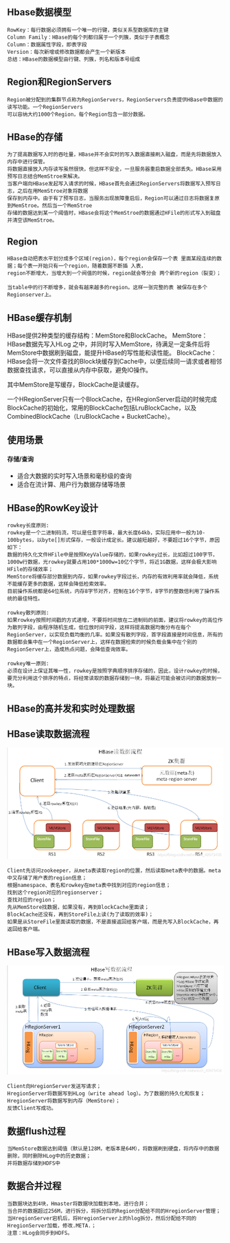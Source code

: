 ## Hbase数据模型
    RowKey：每行数据必须拥有一个唯一的行键，类似关系型数据库的主键
    Column Family：HBase的每个列都归属于一个列簇，类似于子表概念
    Column：数据属性字段，即表字段
    Version：每次新增或修改数据都会产生一个新版本
    总结：HBase的数据模型由行键、列簇，列名和版本号组成
    
## Region和RegionServers
    Region被分配到的集群节点称为RegionServers，RegionServers负责提供HBase中数据的读写功能。一个RegionServers
    可以容纳大约1000个Region，每个Region包含一部分数据。
    
## HBase的存储
    为了提高数据写入时的吞吐量，HBase并不会实时的写入数据直接刷入磁盘，而是先将数据放入内存中进行保管。
    将数据直接放入内存读写虽然很快，但这样不安全，一旦服务器重启数据全部丢失。HBase采用预写日志结合MemStroe来解决。
    当客户端向HBase发起写入请求的时候，HBase首先会通过RegionServers将数据写入预写日志，之后在用MemStroe对象将数据
    保存到内存中。由于有了预写日志，当服务出现故障重启后，Region可以通过日志将数据复原到MemStroe。然后当一个MemStroe
    存储的数据达到某一个阈值时，HBase会将这个MemStroe的数据通过HFile的形式写入到磁盘并清空该MemStroe。
    
## Region
    HBase自动把表水平划分成多个区域(region)，每个region会保存一个表 里面某段连续的数据；每个表一开始只有一个region，随着数据不断插 入表，
    region不断增大，当增大到一个阀值的时候，region就会等分会 两个新的region（裂变）；
       
    当table中的行不断增多，就会有越来越多的region。这样一张完整的表 被保存在多个Regionserver上。

## HBase缓存机制
HBase提供2种类型的缓存结构：MemStore和BlockCache。
MemStore：HBase数据先写入HLog 之中，并同时写入MemStore，待满足一定条件后将MemStore中数据刷到磁盘，能提升HBase的写性能和读性能。
BlockCache：HBase会将一次文件查找的Block块缓存到Cache中，以便后续同一请求或者相邻数据查找请求，可以直接从内存中获取，避免IO操作。

其中MemStore是写缓存，BlockCache是读缓存。

一个HRegionServer只有一个BlockCache，在HRegionServer启动的时候完成BlockCache的初始化，常用的BlockCache包括LruBlockCache，以及 CombinedBlockCache（LruBlockCache + BucketCache）。


## 使用场景
#### 存储/查询
* 适合大数据的实时写入场景和毫秒级的查询
* 适合在流计算、用户行为数据存储等场景

## HBase的RowKey设计
    rowkey长度原则:
    rowkey是一个二进制码流，可以是任意字符串，最大长度64kb，实际应用中一般为10-100bytes，以byte[]形式保存，一般设计成定长。建议越短越好，不要超过16个字节，原因如下：
    数据的持久化文件HFile中是按照KeyValue存储的，如果rowkey过长，比如超过100字节，1000w行数据，光rowkey就要占用100*1000w=10亿个字节，将近1G数据，这样会极大影响HFile的存储效率； 
    MemStore将缓存部分数据到内存，如果rowkey字段过长，内存的有效利用率就会降低，系统不能缓存更多的数据，这样会降低检索效率。 
    目前操作系统都是64位系统，内存8字节对齐，控制在16个字节，8字节的整数倍利用了操作系统的最佳特性。
     
    rowkey散列原则:
    如果rowkey按照时间戳的方式递增，不要将时间放在二进制码的前面，建议将rowkey的高位作为散列字段，由程序随机生成，低位放时间字段，这样将提高数据均衡分布在每个RegionServer，以实现负载均衡的几率。如果没有散列字段，首字段直接是时间信息，所有的数据都会集中在一个RegionServer上，这样在数据检索的时候负载会集中在个别的RegionServer上，造成热点问题，会降低查询效率。
     
    rowkey唯一原则:
    必须在设计上保证其唯一性，rowkey是按照字典顺序排序存储的，因此，设计rowkey的时候，要充分利用这个排序的特点，将经常读取的数据存储到一块，将最近可能会被访问的数据放到一块。
    
## HBase的高并发和实时处理数据

## HBase读取数据流程
![Alt text](../doc/HBase读取数据流程.png)
    
    Client先访问zookeeper，从meta表读取region的位置，然后读取meta表中的数据。meta中又存储了用户表的region信息；
    根据namespace、表名和rowkey在meta表中找到对应的region信息；
    找到这个region对应的regionserver；
    查找对应的region；
    先从MemStore找数据，如果没有，再到BlockCache里面读；
    BlockCache还没有，再到StoreFile上读(为了读取的效率)；
    如果是从StoreFile里面读取的数据，不是直接返回给客户端，而是先写入BlockCache，再返回给客户端。

## HBase写入数据流程
![Alt text](../doc/HBase写入数据流程.png)
    
    Client向HregionServer发送写请求；
    HregionServer将数据写到HLog（write ahead log）。为了数据的持久化和恢复；
    HregionServer将数据写到内存（MemStore）；
    反馈Client写成功。

## 数据flush过程
    当MemStore数据达到阈值（默认是128M，老版本是64M），将数据刷到硬盘，将内存中的数据删除，同时删除HLog中的历史数据；
    并将数据存储到HDFS中
    
## 数据合并过程
    当数据块达到4块，Hmaster将数据块加载到本地，进行合并；
    当合并的数据超过256M，进行拆分，将拆分后的Region分配给不同的HregionServer管理；
    当HregionServer宕机后，将HregionServer上的hlog拆分，然后分配给不同的HregionServer加载，修改.META.；
    注意：HLog会同步到HDFS。

